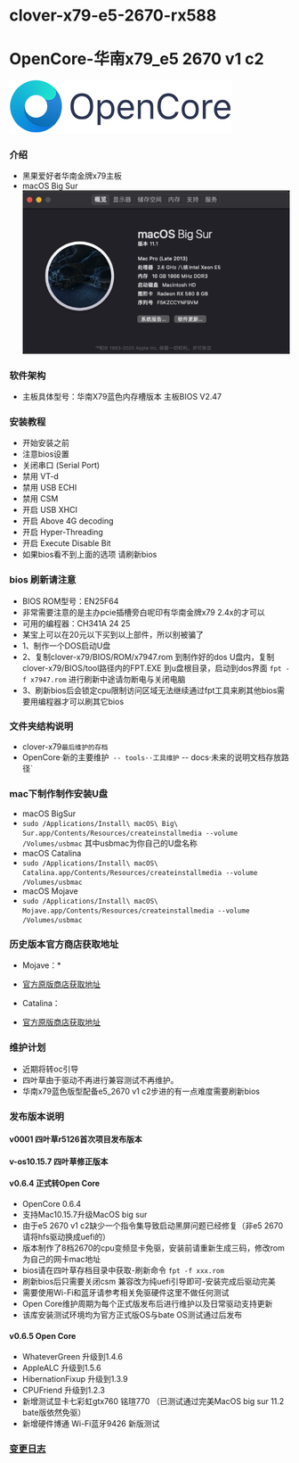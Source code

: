 # clover-x79-e5-2670-rx588
# OpenCore-华南x79_e5 2670 v1 c2
![image](/OpenCore/docs/OpenCore_with_text_Small.png)
### 介绍

- 黑果爱好者华南金牌x79主板
- macOS Big Sur 
![image](/OpenCore/docs/mac_big_sur.png)

### 软件架构 ###
- 主板具体型号：华南X79蓝色内存槽版本 主板BIOS V2.47

### 安装教程 ###
- 开始安装之前
- 注意bios设置
- 关闭串口 (Serial Port)
- 禁用 VT-d
- 禁用 USB ECHI
- 禁用 CSM
- 开启 USB XHCI
- 开启 Above 4G decoding
- 开启 Hyper-Threading
- 开启 Execute Disable Bit
- 如果bios看不到上面的选项 请刷新bios
### bios 刷新请注意 ###
- BIOS ROM型号：EN25F64
- 非常需要注意的是主办pcie插槽旁白呢印有华南金牌x79 2.4x的才可以
- 可用的编程器：CH341A 24 25
- 某宝上可以在20元以下买到以上部件，所以别被骗了
- 1、制作一个DOS启动U盘
- 2、复制clover-x79/BIOS/ROM/x7947.rom 到制作好的dos U盘内，复制clover-x79/BIOS/tool路径内的FPT.EXE 到u盘根目录，启动到dos界面 `fpt -f x7947.rom` 进行刷新中途请勿断电与关闭电脑
- 3、刷新bios后会锁定cpu限制访问区域无法继续通过fpt工具来刷其他bios需要用编程器才可以刷其它bios

### 文件夹结构说明 ###
- clover-x79`最后维护的存档`
- OpenCore·新的主要维护`
-- tools··工具维护`
-- docs·未来的说明文档存放路径`
### mac下制作制作安装U盘 ###
- macOS BigSur
- `sudo /Applications/Install\ macOS\ Big\ Sur.app/Contents/Resources/createinstallmedia --volume /Volumes/usbmac` 其中usbmac为你自己的U盘名称
- macOS Catalina
- `sudo /Applications/Install\ macOS\ Catalina.app/Contents/Resources/createinstallmedia --volume /Volumes/usbmac`
- macOS Mojave
- `sudo /Applications/Install\ macOS\ Mojave.app/Contents/Resources/createinstallmedia --volume /Volumes/usbmac`


### 历史版本官方商店获取地址 ###
- Mojave：*
- [官方原版商店获取地址](https://itunes.apple.com/cn/app/macos-mojave/id1398502828?ls=1&mt=12)

- Catalina：
- [官方原版商店获取地址](https://itunes.apple.com/cn/app/macos-catalina/id1466841314?ls=1&mt=12)
### 维护计划
- 近期将转oc引导
- 四叶草由于驱动不再进行兼容测试不再维护。
- 华南x79蓝色版型配备e5_2670 v1 c2步进的有一点难度需要刷新bios
### 发布版本说明 ###
#### v0001 四叶草r5126首次项目发布版本
#### v-os10.15.7 四叶草修正版本
#### v0.6.4 正式转Open Core
- OpenCore 0.6.4
- 支持Mac10.15.7升级MacOS big sur
- 由于e5 2670 v1 c2缺少一个指令集导致启动黑屏问题已经修复（非e5 2670请将hfs驱动换成uefi的）
- 版本制作了8档2670的cpu变频显卡免驱，安装前请重新生成三码，修改rom为自己的网卡mac地址
- bios请在四叶草存档目录中获取-刷新命令 `fpt -f xxx.rom`
- 刷新bios后只需要关闭csm 兼容改为纯uefi引导即可-安装完成后驱动完美
- 需要使用Wi-Fi和蓝牙请参考相关免驱硬件这里不做任何测试
- Open Core维护周期为每个正式版发布后进行维护以及日常驱动支持更新
- 该库安装测试环境均为官方正式版OS与bate OS测试通过后发布
#### v0.6.5 Open Core
- WhateverGreen 升级到1.4.6
- AppleALC 升级到1.5.6
- HibernationFixup 升级到1.3.9
- CPUFriend 升级到1.2.3
- 新增测试显卡七彩虹gtx760 铭瑄770 （已测试通过完美MacOS big sur 11.2 bate版依然免驱）
- 新增硬件博通 Wi-Fi蓝牙9426 新版测试
### [变更日志](/OpenCore/docs/Changelog.md) ###